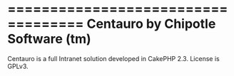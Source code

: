 ===================================
  Centauro by Chipotle Software (tm)
==================================

Centauro is a full Intranet solution developed in CakePHP 2.3. License is GPLv3.


